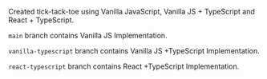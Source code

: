 Created tick-tack-toe using Vanilla JavaScript, Vanilla JS + TypeScript and React + TypeScript.

`main` branch contains Vanilla JS Implementation.

`vanilla-typescript` branch contains Vanilla JS +TypeScript Implementation.

`react-typescript` branch contains React +TypeScript Implementation.

